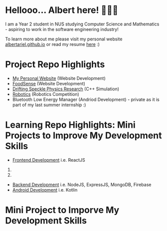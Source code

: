 <!--
**albertarielw/albertarielw** is a ✨ _special_ ✨ repository because its `README.md` (this file) appears on your GitHub profile.

Here are some ideas to get you started:

- 🔭 I’m currently working on ...
- 🌱 I’m currently learning ...
- 👯 I’m looking to collaborate on ...
- 🤔 I’m looking for help with ...
- 💬 Ask me about ...
- 📫 How to reach me: ...
- 😄 Pronouns: ...
- ⚡ Fun fact: ...
-->


# Hellooo... Albert here! 👋👋👋

I am a Year 2 student in NUS studying Computer Science and Mathematics - aspiring to work in the software engineering industry!

To learn more about me please visit my personal website [albertariel.github.io](https://albertarielw.github.io/resume/) or read my resume [here](https://github.com/albertarielw/albertarielw/blob/main/Resume%20Albert%20Ariel%20Widiaatmaja%20(29%20Aug%202022).pdf) :)

# Project Repo Highlights

- [My Personal Website](https://github.com/albertarielw/resume) (Website Development)
- [FoodSense](https://github.com/albertarielw/FoodSense) (Website Development) 
- [Drifting Speckle Physics Research](https://github.com/albertarielw/Drifting-Speckle) (C++ Simulation)
- [Robotics](https://github.com/albertarielw/robotics) (Robotics Competition)
- Bluetooth Low Energy Manager (Andriod Development) - private as it is part of my last summer internship :)

# Learning Repo Highlights: Mini Projects to Improve My Development Skills

- [Frontend Development](https://github.com/albertarielw/Learning-Frontend) i.e. ReactJS

1. 
2. 

- [Backend Development](https://github.com/albertarielw/Learning-Backend) i.e. NodeJS, ExpressJS, MongoDB, Firebase
- [Android Development](https://github.com/albertarielw/Learning-Android-Development) i.e. Kotlin

# Mini Project to Imporve My Development Skills
